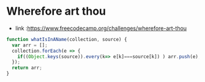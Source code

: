 # Wherefore art thou
* link :https://www.freecodecamp.org/challenges/wherefore-art-thou
```javascript
function whatIsInAName(collection, source) {
  var arr = [];
  collection.forEach(e => {
    if((Object.keys(source)).every(k=> e[k]===source[k]) ) arr.push(e);
  });
  return arr;
}
```
